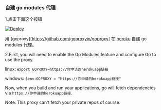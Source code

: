 ### 自建 go modules 代理




1.点击下面这个按钮

[![Deploy](https://www.herokucdn.com/deploy/button.png)](https://heroku.com/deploy)


用 [goproxy](https://github.com/goproxyio/goproxy] 在 [heroku](https://heroku.com) 自建 go modules 代理。




2.First, you will need to enable the Go Modules feature and configure Go to use the proxy.

linux:
`export GOPROXY=https://你申请的herokuapp链接`

windows:
`$env:GOPROXY = "https://你申请的herokuapp链接"`

Now, when you build and run your applications, go will fetch dependencies via `https://你申请的herokuapp链接`.

Note: This proxy can't fetch your private repos of course.

